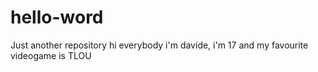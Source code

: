# hello-word
Just another repository
hi everybody i'm davide, i'm 17 and my favourite videogame is TLOU
